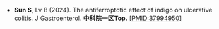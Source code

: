 - <strong>Sun S</strong>, Lv B (2024). The antiferroptotic effect of indigo on ulcerative colitis. J Gastroenterol. <strong>中科院一区Top.</strong> [[PMID:37994950]](https://pubmed.ncbi.nlm.nih.gov/37994950/)


